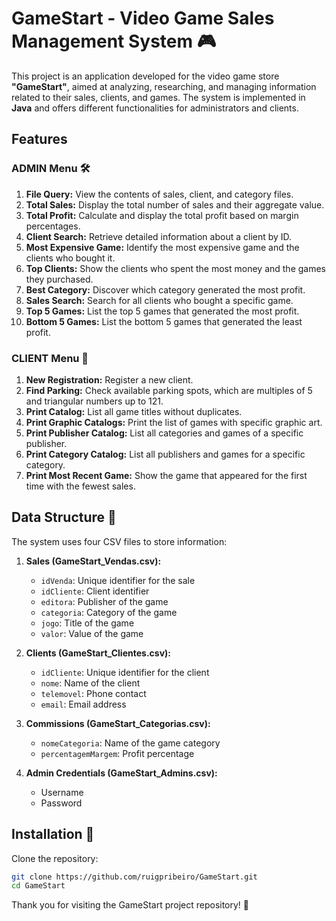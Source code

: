 # GameStart - Video Game Sales Management System 🎮

This project is an application developed for the video game store **"GameStart"**, aimed at analyzing, researching, and managing information related to their sales, clients, and games. The system is implemented in **Java** and offers different functionalities for administrators and clients.

## Features

### ADMIN Menu 🛠️
1. **File Query:** View the contents of sales, client, and category files.
2. **Total Sales:** Display the total number of sales and their aggregate value.
3. **Total Profit:** Calculate and display the total profit based on margin percentages.
4. **Client Search:** Retrieve detailed information about a client by ID.
5. **Most Expensive Game:** Identify the most expensive game and the clients who bought it.
6. **Top Clients:** Show the clients who spent the most money and the games they purchased.
7. **Best Category:** Discover which category generated the most profit.
8. **Sales Search:** Search for all clients who bought a specific game.
9. **Top 5 Games:** List the top 5 games that generated the most profit.
10. **Bottom 5 Games:** List the bottom 5 games that generated the least profit.

### CLIENT Menu 👤
1. **New Registration:** Register a new client.
2. **Find Parking:** Check available parking spots, which are multiples of 5 and triangular numbers up to 121.
3. **Print Catalog:** List all game titles without duplicates.
4. **Print Graphic Catalogs:** Print the list of games with specific graphic art.
5. **Print Publisher Catalog:** List all categories and games of a specific publisher.
6. **Print Category Catalog:** List all publishers and games for a specific category.
7. **Print Most Recent Game:** Show the game that appeared for the first time with the fewest sales.

## Data Structure 📂

The system uses four CSV files to store information:

1. **Sales (GameStart_Vendas.csv):**
    - `idVenda`: Unique identifier for the sale
    - `idCliente`: Client identifier
    - `editora`: Publisher of the game
    - `categoria`: Category of the game
    - `jogo`: Title of the game
    - `valor`: Value of the game

2. **Clients (GameStart_Clientes.csv):**
    - `idCliente`: Unique identifier for the client
    - `nome`: Name of the client
    - `telemovel`: Phone contact
    - `email`: Email address

3. **Commissions (GameStart_Categorias.csv):**
    - `nomeCategoria`: Name of the game category
    - `percentagemMargem`: Profit percentage

4. **Admin Credentials (GameStart_Admins.csv):**
    - Username
    - Password

## Installation 🚀

Clone the repository:

```bash
git clone https://github.com/ruigpribeiro/GameStart.git
cd GameStart
```

Thank you for visiting the GameStart project repository! 🚀
